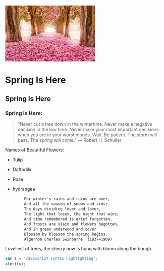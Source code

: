 




![Spring](/images/spring.jpg  "Spring")

# Spring Is Here

## Spring Is Here

### Spring Is Here:


>“Never cut a tree down in the wintertime. Never make a negative decision in the low time. Never make your most important decisions when you are in your worst moods. Wait. Be patient. The storm will pass. The spring will come.” — Robert H. Schuller

 Names of Beautiful Flowers:

- Tulip
- Daffodils
- Rose
- hydrangea




           For winter's rains and ruins are over,
           And all the season of snows and sins;
           The days dividing lover and lover,
           The light that loses, the night that wins;
           And time remembered is grief forgotten,
           And frosts are slain and flowers begotten,
           And in green underwood and cover
           Blossom by blossom the spring begins.
           Algernon Charles Swinburne  (1837–1909)




Loveliest of trees, the cherry now
Is hung with bloom along the bough.

```javascript
var s = "JavaScript syntax highlighting";
alert(s);
```
